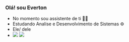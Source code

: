 ### Olá! sou Everton 
 
- No momento sou assistente de ti 👨‍💻
- Estudando Analise e Desenvolvimento de Sistemas ⚙️
- Ele/ dele
- 
  <div>
  <a href="https://instagram.com/evertondso" target="_blank"><img src="https://img.shields.io/badge/-Instagram-%23E4405F?style=for-the-badge&logo=instagram&logoColor=white" target="_blank"></a>  <a href="linkedin.com/in/everton-silva-oliveira1996" target="_blank"><img src="https://img.shields.io/badge/-LinkedIn-%230077B5?style=for-the-badge&logo=linkedin&logoColor=white" target="_blank"></a> 

